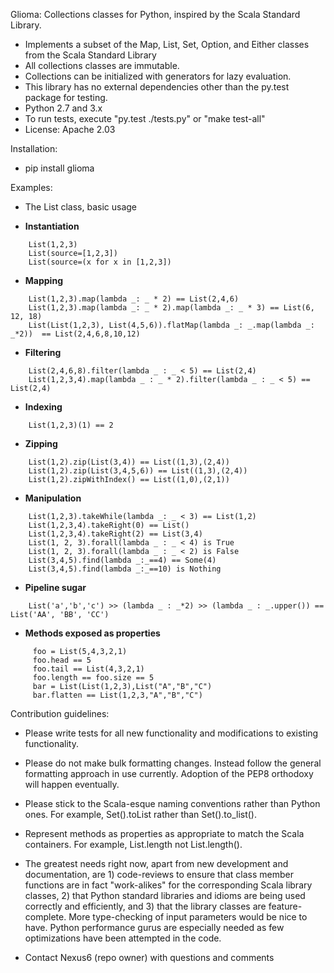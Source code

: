 Glioma: Collections classes for Python, inspired by the Scala Standard Library.

* Implements a subset of the Map, List, Set, Option, and Either classes from the Scala Standard Library
* All collections classes are immutable.
* Collections can be initialized with generators for lazy evaluation.
* This library has no external dependencies other than the py.test package for testing.
* Python 2.7 and 3.x
* To run tests, execute "py.test ./tests.py" or "make test-all"
* License: Apache 2.03

Installation:
* pip install glioma

Examples:
* The List class, basic usage

 *  **Instantiation**
```
    List(1,2,3)
    List(source=[1,2,3])
    List(source=(x for x in [1,2,3])
```
 *  **Mapping**
```
    List(1,2,3).map(lambda _: _ * 2) == List(2,4,6)
    List(1,2,3).map(lambda _: _ * 2).map(lambda _: _ * 3) == List(6, 12, 18)
    List(List(1,2,3), List(4,5,6)).flatMap(lambda _: _.map(lambda _: _*2))  == List(2,4,6,8,10,12)
```
 *  **Filtering**
```
    List(2,4,6,8).filter(lambda _ : _ < 5) == List(2,4)
    List(1,2,3,4).map(lambda _ : _ * 2).filter(lambda _ : _ < 5) == List(2,4)
```
 *  **Indexing**
```
    List(1,2,3)(1) == 2
```
 *  **Zipping**
```
    List(1,2).zip(List(3,4)) == List((1,3),(2,4))
    List(1,2).zip(List(3,4,5,6)) == List((1,3),(2,4))
    List(1,2).zipWithIndex() == List((1,0),(2,1))
```    
 *  **Manipulation**
```
    List(1,2,3).takeWhile(lambda _: _ < 3) == List(1,2)
    List(1,2,3,4).takeRight(0) == List()
    List(1,2,3,4).takeRight(2) == List(3,4)
    List(1, 2, 3).forall(lambda _ : _ < 4) is True
    List(1, 2, 3).forall(lambda _ : _ < 2) is False
    List(3,4,5).find(lambda _:_==4) == Some(4)
    List(3,4,5).find(lambda _:_==10) is Nothing
```
 *  **Pipeline sugar**
```
    List('a','b','c') >> (lambda _ : _*2) >> (lambda _ : _.upper()) == List('AA', 'BB', 'CC')
```
 *  **Methods exposed as properties**
```
     foo = List(5,4,3,2,1)
     foo.head == 5
     foo.tail == List(4,3,2,1)
     foo.length == foo.size == 5
     bar = List(List(1,2,3),List("A","B","C")
     bar.flatten == List(1,2,3,"A","B","C")
```

Contribution guidelines:

* Please write tests for all new functionality and modifications to existing functionality.
* Please do not make bulk formatting changes.  Instead follow the general formatting approach in use currently. Adoption of the PEP8 orthodoxy will happen eventually.
* Please stick to the Scala-esque naming conventions rather than Python ones.  For example, Set().toList rather than Set().to_list().
* Represent methods as properties as appropriate to match the Scala containers.  For example, List.length not List.length().
* The greatest needs right now, apart from new development and documentation, are 1) code-reviews to ensure that class member functions are in fact "work-alikes" for the corresponding Scala library classes, 2) that Python standard libraries and idioms are being used correctly and efficiently, and 3) that the library classes are feature-complete.  More type-checking of input parameters would be nice to have.  Python performance gurus are especially needed as few optimizations have been attempted in the code.

* Contact Nexus6 (repo owner) with questions and comments
